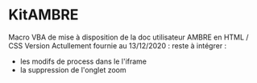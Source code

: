 # KitAMBRE
Macro VBA de mise à disposition de la doc utilisateur AMBRE en HTML / CSS
Version Actullement fournie au 13/12/2020 :
reste à intégrer :
- les modifs de process dans le l'iframe
- la suppression de l'onglet zoom
